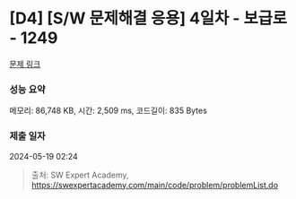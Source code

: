 # [D4] [S/W 문제해결 응용] 4일차 - 보급로 - 1249 

[문제 링크](https://swexpertacademy.com/main/code/problem/problemDetail.do?contestProbId=AV15QRX6APsCFAYD) 

### 성능 요약

메모리: 86,748 KB, 시간: 2,509 ms, 코드길이: 835 Bytes

### 제출 일자

2024-05-19 02:24



> 출처: SW Expert Academy, https://swexpertacademy.com/main/code/problem/problemList.do